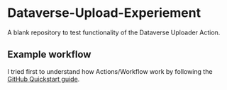 # Dataverse-Upload-Experiement
A blank repository to test functionality of the Dataverse Uploader Action.

## Example workflow

I tried first to understand how Actions/Workflow work by following the [GitHub Quickstart guide]([url](https://docs.github.com/en/actions/writing-workflows/quickstart)).
